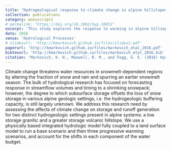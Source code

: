 ```yaml
---
title: "Hydrogeological response to climate change in alpine hillslopes"
collection: publications
category: manuscripts
# permalink: "https://doi.org/10.1002/hyp.10851"
excerpt: 'This study explores the response to warming in alpine hillsopes of varying bedrock permeability using ParFlow-CLM'
date: 2016
venue: 'Hydrological Processes'
# slidesurl: 'http://kmarkovich.github.io/files/slides2.pdf'
paperurl: 'http://kmarkovich.github.io/files/markovich_etal_2016.pdf'
bibtexurl: 'http://kmarkovich.github.io/files/markovich_etal_2016.bib'
citation: 'Markovich, K. H., Maxwell, R. M., and Fogg, G. E. (2016) Hydrogeological response to climate change in alpine hillslopes. Hydrol. Process., 30: 3126–3138. doi: 10.1002/hyp.10851.'
---
```


Climate change threatens water resources in snowmelt-dependent regions by altering the fraction of snow and rain and spurring an earlier snowmelt season. The bulk of hydrological research has focused on forecasting response in streamflow volumes and timing to a shrinking snowpack; however, the degree to which subsurface storage offsets the loss of snow storage in various alpine geologic settings, i.e. the hydrogeologic buffering capacity, is still largely unknown. We address this research need by assessing the affects of climate change on storage and runoff generation for two distinct hydrogeologic settings present in alpine systems: a low storage granitic and a greater storage volcanic hillslope. We use a physically based integrated hydrologic model fully coupled to a land surface model to run a base scenario and then three progressive warming scenarios, and account for the shifts in each component of the water budget. 